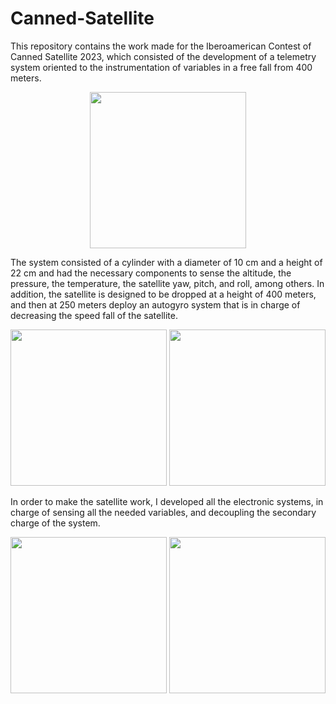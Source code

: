 # Canned-Satellite

This repository contains the work made for the Iberoamerican Contest of Canned Satellite 2023, which consisted of the development of a telemetry system oriented to the instrumentation of variables in a free fall from 400 meters.

<p align="center">
<img src="https://github.com/alejandro3141592/Canned-Satellite/assets/132953325/0ccd90a1-d899-48a8-a69d-6ccc3d56f83e" height="250"/>
</p>

The system consisted of a cylinder with a diameter of 10 cm and a height of 22 cm and had the necessary components to sense the altitude, the pressure, the temperature, the satellite yaw, pitch, and roll, among others. In addition, the satellite is designed to be dropped at a height of 400 meters, and then at 250 meters deploy an autogyro system that is in charge of decreasing the speed fall of the satellite.

<p align="center">
  <img src="https://github.com/alejandro3141592/Canned-Satellite/assets/132953325/8b3ec08d-0f79-4a79-b6f5-fc3b2deaaaad" height="250" />
  <img src="https://github.com/alejandro3141592/Canned-Satellite/assets/132953325/d1703ae3-222c-4c82-8916-0247331daf35" height="250" /> 

</p>


In order to make the satellite work, I developed all the electronic systems, in charge of sensing all the needed variables, and decoupling the secondary charge of the system.
<p align="center">
  <img src="https://github.com/alejandro3141592/Canned-Satellite/assets/132953325/3bd8d70a-d57e-45da-b34e-1b7a6e01a72c" height="250" />
  <img src="https://github.com/alejandro3141592/Canned-Satellite/assets/132953325/84ec558b-46ea-45a2-8141-d74768bfdd60" height="250" /> 

</p>
